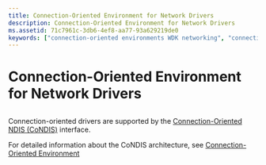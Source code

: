 ```yaml
---
title: Connection-Oriented Environment for Network Drivers
description: Connection-Oriented Environment for Network Drivers
ms.assetid: 71c7961c-3db6-4ef8-aa77-93a629219de0
keywords: ["connection-oriented environments WDK networking", "connection-oriented drivers WDK networking", "call managers WDK networking , connection-oriented environment", "miniport call managers WDK networking , connection-oriented environment", "MCMs WDK networking , connection-oriented environment"]
---
```


# Connection-Oriented Environment for Network Drivers


## <a href="" id="ddk-connection-oriented-environment-for-network-drivers-ng"></a>


Connection-oriented drivers are supported by the [Connection-Oriented NDIS (CoNDIS)](connection-oriented-ndis.md) interface.

For detailed information about the CoNDIS architecture, see [Connection-Oriented Environment](connection-oriented-environment.md)

 

 





